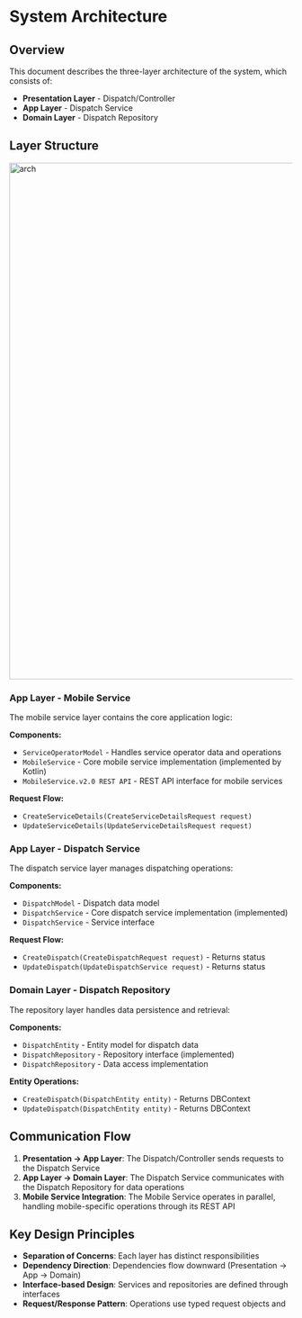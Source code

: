 # System Architecture

## Overview

This document describes the three-layer architecture of the system, which consists of:
- **Presentation Layer** - Dispatch/Controller
- **App Layer** - Dispatch Service  
- **Domain Layer** - Dispatch Repository

## Layer Structure

<img width="3230" height="918" alt="arch" src="https://github.com/user-attachments/assets/bb8bb58a-e779-4fc6-8bf3-3c6f697469d0" />

### App Layer - Mobile Service

The mobile service layer contains the core application logic:

**Components:**
- `ServiceOperatorModel` - Handles service operator data and operations
- `MobileService` - Core mobile service implementation (implemented by Kotlin)
- `MobileService.v2.0 REST API` - REST API interface for mobile services

**Request Flow:**
- `CreateServiceDetails(CreateServiceDetailsRequest request)`
- `UpdateServiceDetails(UpdateServiceDetailsRequest request)`

### App Layer - Dispatch Service

The dispatch service layer manages dispatching operations:

**Components:**
- `DispatchModel` - Dispatch data model
- `DispatchService` - Core dispatch service implementation (implemented)
- `DispatchService` - Service interface

**Request Flow:**
- `CreateDispatch(CreateDispatchRequest request)` - Returns status
- `UpdateDispatch(UpdateDispatchService request)` - Returns status

### Domain Layer - Dispatch Repository

The repository layer handles data persistence and retrieval:

**Components:**
- `DispatchEntity` - Entity model for dispatch data
- `DispatchRepository` - Repository interface (implemented)
- `DispatchRepository` - Data access implementation

**Entity Operations:**
- `CreateDispatch(DispatchEntity entity)` - Returns DBContext
- `UpdateDispatch(DispatchEntity entity)` - Returns DBContext

## Communication Flow

1. **Presentation → App Layer**: The Dispatch/Controller sends requests to the Dispatch Service
2. **App Layer → Domain Layer**: The Dispatch Service communicates with the Dispatch Repository for data operations
3. **Mobile Service Integration**: The Mobile Service operates in parallel, handling mobile-specific operations through its REST API

## Key Design Principles

- **Separation of Concerns**: Each layer has distinct responsibilities
- **Dependency Direction**: Dependencies flow downward (Presentation → App → Domain)
- **Interface-based Design**: Services and repositories are defined through interfaces
- **Request/Response Pattern**: Operations use typed request objects and
